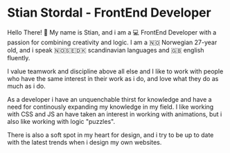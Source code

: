 # Stian Stordal - FrontEnd Developer

Hello There! :wave: 
My name is Stian, and i am a :computer: FrontEnd Developer with a passion for combining creativity and logic. 
I am a 🇳🇴 Norwegian 27-year old, and i speak 🇳🇴🇸🇪🇩🇰 scandinavian languages and 🇬🇧 english fluently.

I value teamwork and discipline above all else and I like to work with people who have the same interest in their work as i do, and love what they do as much as i do.

As a developer i have an unquenchable thirst for knowledge and have a need for continously expanding my knowledge in my field. I like working with CSS and JS an have taken an interest in working with animations, but i also like working with logic "puzzles".

There is also a soft spot in my heart for design, and i try to be up to date with the latest trends when i design my own websites. 
